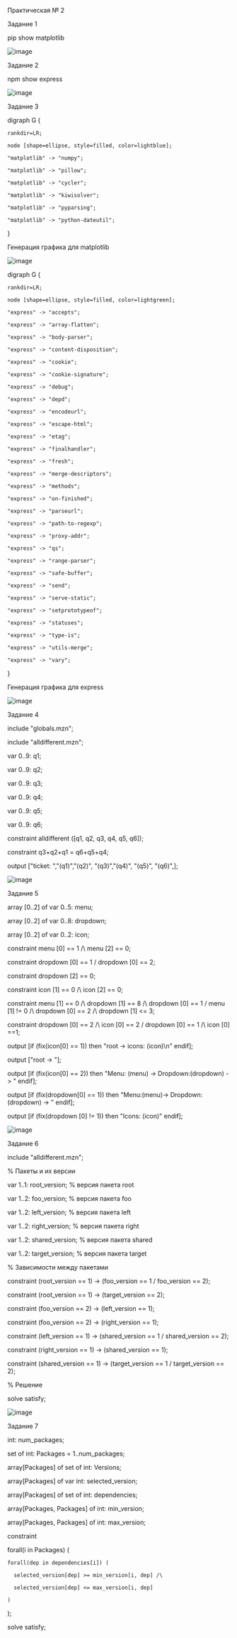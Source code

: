 Практическая № 2

Задание 1

pip show matplotlib

![image](https://github.com/user-attachments/assets/95e71642-e462-4cb8-8d48-aa2d2082d135)


Задание 2

npm show express

![image](https://github.com/user-attachments/assets/6ffea599-f14b-4d81-9c53-ee1802d158bc)



Задание 3


digraph G {

    rankdir=LR;

    node [shape=ellipse, style=filled, color=lightblue];

    "matplotlib" -> "numpy";
    
    "matplotlib" -> "pillow";
    
    "matplotlib" -> "cycler";
    
    "matplotlib" -> "kiwisolver";
    
    "matplotlib" -> "pyparsing";
    
    "matplotlib" -> "python-dateutil";

}

Генерация графика для matplotlib

![image](https://github.com/user-attachments/assets/a280198b-660d-4dee-b47e-491336f2efef)


digraph G {

    rankdir=LR;
    
    node [shape=ellipse, style=filled, color=lightgreen];

    "express" -> "accepts";
    
    "express" -> "array-flatten";
    
    "express" -> "body-parser";
    
    "express" -> "content-disposition";
    
    "express" -> "cookie";
    
    "express" -> "cookie-signature";
    
    "express" -> "debug";
    
    "express" -> "depd";
    
    "express" -> "encodeurl";
    
    "express" -> "escape-html";
    
    "express" -> "etag";
    
    "express" -> "finalhandler";
    
    "express" -> "fresh";
    
    "express" -> "merge-descriptors";
    
    "express" -> "methods";
    
    "express" -> "on-finished";
    
    "express" -> "parseurl";
    
    "express" -> "path-to-regexp";
    
    "express" -> "proxy-addr";
    
    "express" -> "qs";
    
    "express" -> "range-parser";
    
    "express" -> "safe-buffer";
    
    "express" -> "send";
    
    "express" -> "serve-static";
    
    "express" -> "setprototypeof";
    
    "express" -> "statuses";
    
    "express" -> "type-is";
    
    "express" -> "utils-merge";
    
    "express" -> "vary";

}



Генерация графика для express


![image](https://github.com/user-attachments/assets/4a23d185-2589-4b73-93dc-eb0af2b5a567)


Задание 4

include "globals.mzn";

include "alldifferent.mzn";

var 0..9: q1;

var 0..9: q2;

var 0..9: q3;

var 0..9: q4;

var 0..9: q5;

var 0..9: q6;

constraint alldifferent ([q1, q2, q3, q4, q5, q6]);

constraint q3+q2+q1 = q6+q5+q4;

output ["ticket: ","\(q1)","\(q2)", "\(q3)","\(q4)", "\(q5)", "\(q6)",];

![image](https://github.com/user-attachments/assets/984a8739-6769-4b6e-b133-fd8f1f23a148)


Задание 5

array [0..2] of var 0..5: menu;

array [0..2] of var 0..8: dropdown;

array [0..2] of var 0..2: icon;

constraint menu [0] == 1 /\ menu [2] == 0;

constraint dropdown [0] == 1 \/ dropdown [0] == 2;

constraint dropdown [2] == 0;

constraint icon [1] == 0 /\ icon [2] == 0;

constraint menu [1] == 0 /\ dropdown [1] == 8 /\ dropdown [0] == 1 \/ menu [1] != 0  /\ dropdown [0] == 2 /\ dropdown [1] <= 3;

constraint dropdown [0] == 2 /\ icon [0] == 2 \/ dropdown [0] == 1 /\ icon [0] ==1;

output [if (fix(icon[0] == 1)) then "root -> icons: \(icon)\n" endif];

output ["root -> "];

output [if (fix(icon[0] == 2)) then "Menu: \(menu) -> Dropdown:\(dropdown) -> " endif];

output [if (fix(dropdown[0] == 1)) then "Menu:\(menu)-> Dropdown:\(dropdown) -> " endif];

output [if (fix(dropdown [0] != 1)) then "Icons: \(icon)" endif];

![image](https://github.com/user-attachments/assets/5a2b410c-588f-45d0-a8ad-b0b7c08d0075)


Задание 6

include "alldifferent.mzn";

% Пакеты и их версии

var 1..1: root_version;  % версия пакета root

var 1..2: foo_version;  % версия пакета foo

var 1..2: left_version;  % версия пакета left

var 1..2: right_version;  % версия пакета right

var 1..2: shared_version;  % версия пакета shared

var 1..2: target_version;  % версия пакета target

% Зависимости между пакетами

constraint (root_version == 1) -> (foo_version == 1 \/ foo_version == 2);

constraint (root_version == 1) -> (target_version == 2);

constraint (foo_version == 2) -> (left_version == 1);

constraint (foo_version == 2) -> (right_version == 1);

constraint (left_version == 1) -> (shared_version == 1 \/ shared_version == 2);

constraint (right_version == 1) -> (shared_version == 1);

constraint (shared_version == 1) -> (target_version == 1 \/ target_version == 2);

% Решение

solve satisfy;

![image](https://github.com/user-attachments/assets/9c000b77-65ea-4e0e-8b17-e1b670726be3)

Задание 7

int: num_packages;

set of int: Packages = 1..num_packages;

array[Packages] of set of int: Versions;

array[Packages] of var int: selected_version;

array[Packages] of set of int: dependencies;

array[Packages, Packages] of int: min_version;

array[Packages, Packages] of int: max_version;

constraint
  
  forall(i in Packages) (
  
    forall(dep in dependencies[i]) (
    
      selected_version[dep] >= min_version[i, dep] /\
      
      selected_version[dep] <= max_version[i, dep]
    
    )
  
  );

solve satisfy;
